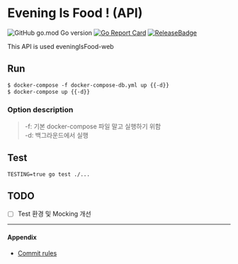 # Evening Is Food ! (API)
![GitHub go.mod Go version](https://img.shields.io/github/go-mod/go-version/shinYeongHyeon/eveningIsFood-api)
[![Go Report Card](https://goreportcard.com/badge/github.com/shinYeongHyeon/eveningIsFood-api)](https://goreportcard.com/report/github.com/shinYeongHyeon/eveningIsFood-api)
[![ReleaseBadge](https://img.shields.io/github/v/release/shinYeongHyeon/eveningIsFood-api)](https://pkg.go.dev/github.com/shinYeongHyeon/eveningIsFood-api)

This API is used eveningIsFood-web

## Run
```markdown
$ docker-compose -f docker-compose-db.yml up {{-d}}  
$ docker-compose up {{-d}}
```

### Option description
> -f: 기본 docker-compose 파일 말고 실행하기 위함  
> -d: 백그라운드에서 실행

## Test
```shell
TESTING=true go test ./...
```

## TODO
- [ ] Test 환경 및 Mocking 개선  

---

#### Appendix
- [Commit rules](./commitRules.md)